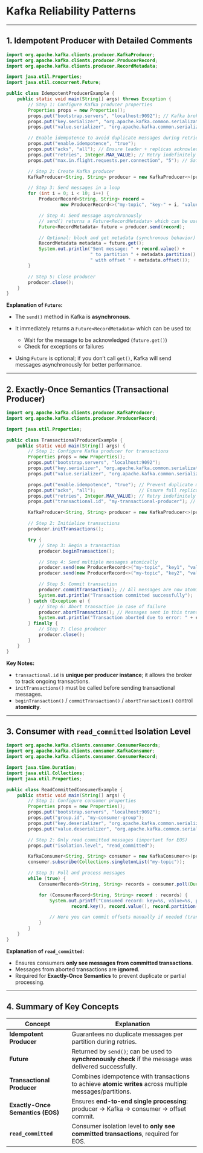 # Kafka Reliability Patterns

---

## 1. Idempotent Producer with Detailed Comments

```java
import org.apache.kafka.clients.producer.KafkaProducer;
import org.apache.kafka.clients.producer.ProducerRecord;
import org.apache.kafka.clients.producer.RecordMetadata;

import java.util.Properties;
import java.util.concurrent.Future;

public class IdempotentProducerExample {
    public static void main(String[] args) throws Exception {
        // Step 1: Configure Kafka producer properties
        Properties props = new Properties();
        props.put("bootstrap.servers", "localhost:9092"); // Kafka broker(s)
        props.put("key.serializer", "org.apache.kafka.common.serialization.StringSerializer");
        props.put("value.serializer", "org.apache.kafka.common.serialization.StringSerializer");

        // Enable idempotence to avoid duplicate messages during retries
        props.put("enable.idempotence", "true");
        props.put("acks", "all"); // Ensure leader + replicas acknowledge message
        props.put("retries", Integer.MAX_VALUE); // Retry indefinitely on transient failures
        props.put("max.in.flight.requests.per.connection", "5"); // Safe ordering

        // Step 2: Create Kafka producer
        KafkaProducer<String, String> producer = new KafkaProducer<>(props);

        // Step 3: Send messages in a loop
        for (int i = 0; i < 10; i++) {
            ProducerRecord<String, String> record =
                    new ProducerRecord<>("my-topic", "key-" + i, "value-" + i);

            // Step 4: Send message asynchronously
            // send() returns a Future<RecordMetadata> which can be used to check success/failure
            Future<RecordMetadata> future = producer.send(record);

            // Optional: block and get metadata (synchronous behavior)
            RecordMetadata metadata = future.get(); 
            System.out.println("Sent message: " + record.value() + 
                               " to partition " + metadata.partition() + 
                               " with offset " + metadata.offset());
        }

        // Step 5: Close producer
        producer.close();
    }
}
```

**Explanation of `Future`:**

* The `send()` method in Kafka is **asynchronous**.
* It immediately returns a `Future<RecordMetadata>` which can be used to:

  * Wait for the message to be acknowledged (`future.get()`)
  * Check for exceptions or failures
* Using `Future` is optional; if you don’t call `get()`, Kafka will send messages asynchronously for better performance.

---

## 2. Exactly-Once Semantics (Transactional Producer)

```java
import org.apache.kafka.clients.producer.KafkaProducer;
import org.apache.kafka.clients.producer.ProducerRecord;

import java.util.Properties;

public class TransactionalProducerExample {
    public static void main(String[] args) {
        // Step 1: Configure Kafka producer for transactions
        Properties props = new Properties();
        props.put("bootstrap.servers", "localhost:9092");
        props.put("key.serializer", "org.apache.kafka.common.serialization.StringSerializer");
        props.put("value.serializer", "org.apache.kafka.common.serialization.StringSerializer");

        props.put("enable.idempotence", "true"); // Prevent duplicate messages
        props.put("acks", "all");                // Ensure full replication
        props.put("retries", Integer.MAX_VALUE); // Retry indefinitely
        props.put("transactional.id", "my-transactional-producer"); // Unique per producer instance

        KafkaProducer<String, String> producer = new KafkaProducer<>(props);

        // Step 2: Initialize transactions
        producer.initTransactions();

        try {
            // Step 3: Begin a transaction
            producer.beginTransaction();

            // Step 4: Send multiple messages atomically
            producer.send(new ProducerRecord<>("my-topic", "key1", "value1"));
            producer.send(new ProducerRecord<>("my-topic", "key2", "value2"));

            // Step 5: Commit transaction
            producer.commitTransaction(); // All messages are now atomically visible
            System.out.println("Transaction committed successfully");
        } catch (Exception e) {
            // Step 6: Abort transaction in case of failure
            producer.abortTransaction(); // Messages sent in this transaction are discarded
            System.out.println("Transaction aborted due to error: " + e.getMessage());
        } finally {
            // Step 7: Close producer
            producer.close();
        }
    }
}
```

**Key Notes:**

* `transactional.id` is **unique per producer instance**; it allows the broker to track ongoing transactions.
* `initTransactions()` must be called before sending transactional messages.
* `beginTransaction()` / `commitTransaction()` / `abortTransaction()` control **atomicity**.

---

## 3. Consumer with `read_committed` Isolation Level

```java
import org.apache.kafka.clients.consumer.ConsumerRecords;
import org.apache.kafka.clients.consumer.KafkaConsumer;
import org.apache.kafka.clients.consumer.ConsumerRecord;

import java.time.Duration;
import java.util.Collections;
import java.util.Properties;

public class ReadCommittedConsumerExample {
    public static void main(String[] args) {
        // Step 1: Configure consumer properties
        Properties props = new Properties();
        props.put("bootstrap.servers", "localhost:9092");
        props.put("group.id", "my-consumer-group");
        props.put("key.deserializer", "org.apache.kafka.common.serialization.StringDeserializer");
        props.put("value.deserializer", "org.apache.kafka.common.serialization.StringDeserializer");

        // Step 2: Only read committed messages (important for EOS)
        props.put("isolation.level", "read_committed");

        KafkaConsumer<String, String> consumer = new KafkaConsumer<>(props);
        consumer.subscribe(Collections.singletonList("my-topic"));

        // Step 3: Poll and process messages
        while (true) {
            ConsumerRecords<String, String> records = consumer.poll(Duration.ofMillis(100));

            for (ConsumerRecord<String, String> record : records) {
                System.out.printf("Consumed record: key=%s, value=%s, partition=%d, offset=%d%n",
                        record.key(), record.value(), record.partition(), record.offset());

                // Here you can commit offsets manually if needed (transactionally for EOS)
            }
        }
    }
}
```

**Explanation of `read_committed`:**

* Ensures consumers **only see messages from committed transactions**.
* Messages from aborted transactions are **ignored**.
* Required for **Exactly-Once Semantics** to prevent duplicate or partial processing.

---

## 4. Summary of Key Concepts

| Concept                          | Explanation                                                                                              |
| -------------------------------- | -------------------------------------------------------------------------------------------------------- |
| **Idempotent Producer**          | Guarantees no duplicate messages per partition during retries.                                           |
| **Future<RecordMetadata>**       | Returned by `send()`; can be used to **synchronously check** if the message was delivered successfully.  |
| **Transactional Producer**       | Combines idempotence with transactions to achieve **atomic writes** across multiple messages/partitions. |
| **Exactly-Once Semantics (EOS)** | Ensures **end-to-end single processing**: producer → Kafka → consumer → offset commit.                   |
| **`read_committed`**             | Consumer isolation level to **only see committed transactions**, required for EOS.                       |

